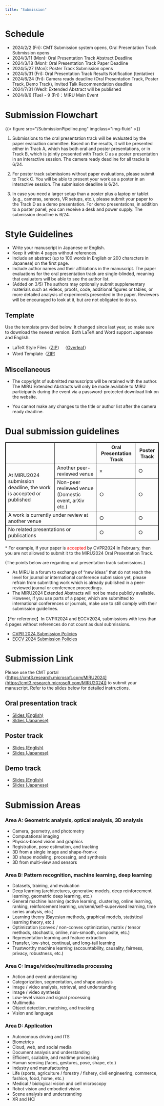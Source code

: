 ```yaml
---
title: "Submission"
---
```


# Schedule

- 2024/2/2 (Fri): CMT Submission system opens, Oral Presentation Track Submission opens
- 2024/3/11 (Mon): Oral Presentation Track Abstract Deadline
- 2024/3/18 (Mon): Oral Presentation Track Paper Deadline
- 2024/5/27 (Mon): Poster Track Submission opens
- 2024/5/31 (Fri): Oral Presentation Track Results Notification (tentative)
- 2024/6/24 (Fri): Camera ready deadline (Oral Presentation Track, Poster Track, Demo Track), Invited Talk Recommendation deadline
- 2024/7/31 (Wed): Extended Abstract will be published
- 2024/8/6 (Tue) - 9 (Fri)：MIRU Main Event

# Submission Flowchart

{{< figure src="/SubmissionPipeline.png" imgclass="img-fluid" >}}


1.	Submissions to the oral presentation track will be evaluated by the paper evaluation committee. Based on the results, it will be presented either in Track A, which has both oral and poster presentations, or in Track B, which is jointly presented with Track C as a poster presentation in an interactive session. The camera ready deadline for all tracks is 6/24. 

2.	For poster track submissions without paper evaluations, please submit to Track C. You will be able to present your work as a poster in an interactive session. The submission deadline is 6/24. 

3.	In case you need a larger setup than a poster plus a laptop or tablet (e.g., cameras, sensors, VR setups, etc.), please submit your paper to the Track D as a demo presentation. For demo presentations, in addition to a poster panel, you can receive a desk and power supply. The submission deadline is 6/24.


# Style Guidelines

- Write your manuscript in Japanese or English. 
- Keep it within 4 pages without references.
- Include an abstract (up to 100 words in English or 200 characters in Japanese) on the first page.
- Include author names and their affiliations in the manuscript. The paper evaluations for the oral presentation track are single-blinded, meaning that evaluators will be able to see the author list.
- (Added on 3/5) The authors may optionally submit supplementary materials such as videos, proofs, code, additional figures or tables, or more detailed analysis of experiments presented in the paper. Reviewers will be encouraged to look at it, but are not obligated to do so.


## Template

Use the template provided below. It changed since last year, so make sure to download the newest version. Both LaTeX and Word support Japanese and English.

- LaTeX Style Files（[ZIP](https://drive.google.com/uc?id=1JGg5duYyB3ct0O1conoI3lwbQn8mm5To&export=download)） （[Overleaf](https://www.overleaf.com/read/rqzysprtggtp)）
- Word Template（[ZIP](https://drive.google.com/uc?id=1DaVVp4hO3PDdQp0rhL5kgtCSr0pgSPdP&export=download)）


## Miscellaneous

- The copyright of submitted manuscripts will be retained with the author. The MIRU Extended Abstracts will only be made available to MIRU participants during the event via a password-protected download link on the website. 

- You cannot make any changes to the title or author list after the camera ready deadline.


# Dual submission guidelines


<table style="border:1px solid black;">
  <tr>
    <th style="border:1px solid black;"></th>
    <th style="border:1px solid black;"></th>
    <th style="border:1px solid black;">Oral Presentation Track </th>
    <th style="border:1px solid black;">Poster Track</th>
  </tr>
  <tr>
    <td style="border:1px solid black;" rowspan="2">At MIRU2024 submission deadline, the work is accepted or published</td>
    <td style="border:1px solid black;">Another peer-reviewed venue</td>
    <td style="border:1px solid black;">×</td>
    <td style="border:1px solid black;">○</td>
  </tr>
  <tr>
    <td style="border:1px solid black;">Non-peer reviewed venue (Domestic event, arXiv etc.)</td>
    <td style="border:1px solid black;">○</td>
    <td style="border:1px solid black;">○</td>
  </tr>
  <tr>
    <td style="border:1px solid black;" colspan="2">A work is currently under review at another venue</td>
    <td style="border:1px solid black;">○</td>
    <td style="border:1px solid black;">○</td>
  </tr>
  <tr>
    <td style="border:1px solid black;" colspan="2">No related presentations or publications</td>
    <td style="border:1px solid black;">○</td>
    <td style="border:1px solid black;">○</td>
  </tr>
</table>
* For example, if your paper is <span style="color: red;">accepted</span> by CVPR2024 in February, then you are not allowed to submit it to the MIRU2024 Oral Presentation Track. 

(The points below are regarding oral presentation track submissions.)

- As MIRU is a forum to exchange of “new ideas” that do not reach the level for journal or international conference submission yet, please refrain from submitting work which is already published in a peer-reviewed journal or conference proceedings. 
- The MIRU2024 Extended Abstracts will not be made publicly available. However, if you use parts of a paper, which are submitted to international conferences or journals, make use to still comply with their submission guidelines. 

【For reference】In CVPR2024 and ECCV2024, submissions with less than 4 pages without references do not count as dual submissions.

- [CVPR 2024 Submission Policies](https://cvpr.thecvf.com/Conferences/2024/AuthorGuidelines)
- [ECCV 2024 Submission Policies](https://eccv.ecva.net/Conferences/2024/SubmissionPolicies)


# Submission Link 
Please use the CMT portal ([https://cmt3.research.microsoft.com/MIRU2024](https://cmt3.research.microsoft.com/MIRU2024)) to submit your manuscript. Refer to the slides below for detailed instructions.

## Oral presentation track 
- [Slides (English)](https://docs.google.com/presentation/d/1-QR-T2LFAMCQkZUQ0Ly0UFThVzxgl8s9/edit?usp=sharing&ouid=114774759612805341651&rtpof=true&sd=true)
- [Sldies (Japanese)](https://docs.google.com/presentation/d/13geMoHJKJmokkEq6SY3BXCxhJ55C7P5t/edit?usp=sharing&ouid=114774759612805341651&rtpof=true&sd=true)

## Poster track
- [Slides (English)](https://docs.google.com/presentation/d/1q-JnIZpeifMsVP5G4vsgRn3Z8kupuNlD/edit?usp=sharing&ouid=114774759612805341651&rtpof=true&sd=true)
- [Slides (Japanese)](https://docs.google.com/presentation/d/1d59rP4lADIYkGoLkgbc37kIAUY45dS6z/edit?usp=sharing&ouid=114774759612805341651&rtpof=true&sd=true)

## Demo track
- [Slides (English)](https://docs.google.com/presentation/d/1Z5usPTuWM_6mD373Dp6jvnL3h4lWZcJY/edit?usp=sharing&ouid=114774759612805341651&rtpof=true&sd=true)
- [Slides (Japanese)](https://docs.google.com/presentation/d/1NGMqyIPkjdCbyNbPDUjvwNiYX-fAL9yF/edit?usp=sharing&ouid=114774759612805341651&rtpof=true&sd=true)


# Submission Areas

### Area A: Geometric analysis, optical analysis, 3D analysis
- Camera, geometry, and photometry
- Computational imaging
- Physics-based vision and graphics
- Registration, pose estimation, and tracking
- 3D from a single image and shape-from-x
- 3D shape modeling, processing, and synthesis
- 3D from multi-view and sensors

### Area B: Pattern recognition, machine learning, deep learning
- Datasets, training, and evaluation
- Deep learning (architectures, generative models, deep reinforcement learning, geometric deep learning, etc.)
- General machine learning (active learning, clustering, online learning, ranking, reinforcement learning, un/semi/self-supervised learning, time series analysis, etc.)
- Learning theory (Bayesian methods, graphical models, statistical learning theory, etc.)
- Optimization (convex / non-convex optimization, matrix / tensor methods, stochastic, online, non-smooth, composite, etc.)
- Representation learning and feature extraction
- Transfer, low-shot, continual, and long-tail learning
- Trustworthy machine learning (accountability, causality, fairness, privacy, robustness, etc.)

### Area C: Image/video/multimedia processing
- Action and event understanding
- Categorization, segmentation, and shape analysis
- Image / video analysis, retrieval, and understanding
- Image / video synthesis
- Low-level vision and signal processing
- Multimedia
- Object detection, matching, and tracking
- Vision and language

### Area D: Application
- Autonomous driving and ITS
- Biometrics
- Cloud, web, and social media
- Document analysis and understanding
- Efficient, scalable, and realtime processing
- Human sensing (faces, gestures, pose, shape, etc.)
- Industry and manufacturing
- Life (sports, agriculture / forestry / fishery, civil engineering, commerce, fashion, food, home, etc.)
- Medical / biological vision and cell microscopy
- Robot vision and embodied vision
- Scene analysis and understanding
- XR and HCI
